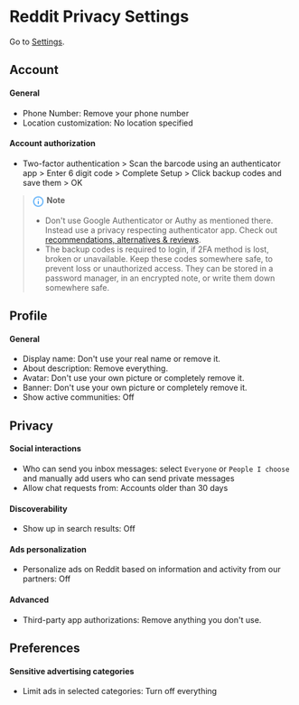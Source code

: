 # Reddit Privacy Settings

Go to [Settings](https://www.reddit.com/settings/account).



## Account

#### General
- Phone Number: Remove your phone number
- Location customization: No location specified

#### Account authorization
- Two-factor authentication > Scan the barcode using an authenticator app > Enter 6 digit code > Complete Setup > Click backup codes and save them > OK

> <img src="../icons/ic_note.svg" width="22" align="top"> **Note**
>
> - Don't use Google Authenticator or Authy as mentioned there. Instead use a privacy respecting authenticator app. Check out [recommendations, alternatives & reviews](https://github.com/StellarSand/privacy-settings#recommendations-alternatives--reviews).
> - The backup codes is required to login, if 2FA method is lost, broken or unavailable. Keep these codes somewhere safe, to prevent loss or unauthorized access. They can be stored in a password manager, in an encrypted note, or write them down somewhere safe.



## Profile

#### General
- Display name: Don't use your real name or remove it.
- About description: Remove everything.
- Avatar: Don't use your own picture or completely remove it.
- Banner: Don't use your own picture or completely remove it.
- Show active communities: Off



## Privacy

#### Social interactions
- Who can send you inbox messages: select `Everyone` or `People I choose` and manually add users who can send private messages
- Allow chat requests from: Accounts older than 30 days

#### Discoverability
- Show up in search results: Off

#### Ads personalization
- Personalize ads on Reddit based on information and activity from our partners: Off

#### Advanced
- Third-party app authorizations: Remove anything you don't use.



## Preferences

#### Sensitive advertising categories
- Limit ads in selected categories: Turn off everything